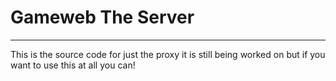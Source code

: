 # Gameweb The Server
<hr>
This is the source code for just the proxy it is still being worked on but if you want to use this at all you can!
